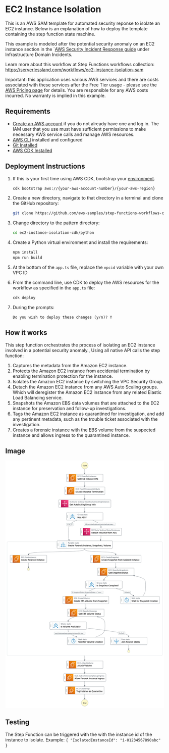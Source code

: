 # EC2 Instance Isolation

This is an AWS SAM template for automated security reponse to isolate an EC2 instance. Below is an explanation of how to deploy the template containing the step function state machine.

This example is modeled after the potential security anomaly on an EC2 instance section in the `[AWS Security Incident Response guide](https://docs.aws.amazon.com/whitepapers/latest/aws-security-incident-response-guide/welcome.html) under Infrastructure Domain Incidents.

Learn more about this workflow at Step Functions workflows collection: https://serverlessland.com/workflows/ec2-instance-isolation-sam

Important: this application uses various AWS services and there are costs associated with these services after the Free Tier usage - please see the [AWS Pricing page](https://aws.amazon.com/pricing/) for details. You are responsible for any AWS costs incurred. No warranty is implied in this example.

## Requirements

* [Create an AWS account](https://portal.aws.amazon.com/gp/aws/developer/registration/index.html) if you do not already have one and log in. The IAM user that you use must have sufficient permissions to make necessary AWS service calls and manage AWS resources.
* [AWS CLI](https://docs.aws.amazon.com/cli/latest/userguide/install-cliv2.html) installed and configured
* [Git Installed](https://git-scm.com/book/en/v2/Getting-Started-Installing-Git)
* [AWS CDK Installed](https://docs.aws.amazon.com/cdk/v2/guide/getting_started.html#getting_started_install)

## Deployment Instructions

1. If this is your first time using AWS CDK, bootstrap your [environment](https://docs.aws.amazon.com/cdk/v2/guide/getting_started.html#getting_started_bootstrap).

    ```bash
    cdk bootstrap aws://{your-aws-account-number}/{your-aws-region}
    ```

2. Create a new directory, navigate to that directory in a terminal and clone the GitHub repository:

    ```bash
    git clone https://github.com/aws-samples/step-functions-workflows-collection
    ```

3. Change directory to the pattern directory:

    ```bash
    cd ec2-instance-isolation-cdk/python
    ```

4. Create a Python virtual environment and install the requirements:


    ```bash
    npm install
    npm run build
    ```

5. At the bottom of the `app.ts` file, replace the `vpcid` variable with your own VPC ID

6. From the command line, use CDK to deploy the AWS resources for the workflow as specified in the ```app.ts``` file:

    ```bash
    cdk deploy
    ```

7. During the prompts:

    ```text
    Do you wish to deploy these changes (y/n)? Y
    ```


## How it works

This step function orchestrates the process of isolating an EC2 instance involved in a potential security anomaly.,
Using all native API calls the step function: 
1. Captures the metadata from the Amazon EC2 instance.
2. Protects the Amazon EC2 instance from accidental termination by enabling termination protection for the instance.
3. Isolates the Amazon EC2 instance by switching the VPC Security Group.
4. Detach the Amazon EC2 instance from any AWS Auto Scaling groups. Which will deregister the Amazon EC2 instance from any related Elastic Load Balancing service.
5. Snapshots the Amazon EBS data volumes that are attached to the EC2 instance for preservation and follow-up investigations.
6. Tags the Amazon EC2 instance as quarantined for investigation, and add any pertinent metadata, such as the trouble ticket associated with the investigation.
7. Creates a forensic instance with the EBS volume from the suspected instance and allows ingress to the quarantined instance.

## Image
![image](./resources/statemachine.png)

## Testing

The Step Function can be triggered with the with the instance id of the instance to isolate.
Example:
    ```
    {
        "IsolatedInstanceId": "i-01234567890abc"
    }
    ```